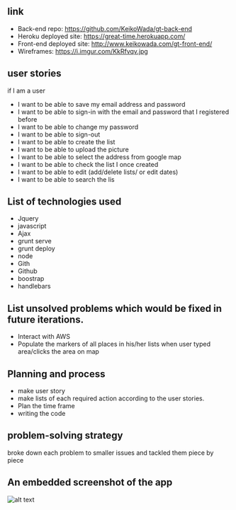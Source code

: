 ## link
- Back-end repo: https://github.com/KeikoWada/gt-back-end
- Heroku deployed site: https://great-time.herokuapp.com/
- Front-end deployed site: http://www.keikowada.com/gt-front-end/
- Wireframes: https://i.imgur.com/KkRfvqv.jpg

## user stories
if I am a user

- I want to be able to save my email address and password
- I want to be able to sign-in with the email and password that I registered before
- I want to be able to change my password
- I want to be able to sign-out
- I want to be able to create the list
- I want to be able to upload the picture
- I want to be able to select the address from google map
- I want to be able to check the list I once created
- I want to be able to edit (add/delete lists/ or edit dates)
- I want to be able to search the lis

## List of technologies used
- Jquery
- javascript
- Ajax
- grunt serve
- grunt deploy
- node
- Gith
- Github
- boostrap
- handlebars

## List unsolved problems which would be fixed in future iterations.
- Interact with AWS
- Populate the markers of all places in his/her lists when user typed area/clicks the area on map

## Planning and process
- make user story
- make lists of each required action according to the user stories.
- Plan the time frame
- writing the code

## problem-solving strategy
broke down each problem to smaller issues and tackled them piece by piece

## An embedded screenshot of the app

![alt text](../assets/styles/pictures/kraigslist.png)
